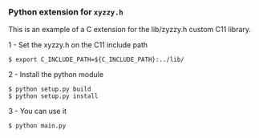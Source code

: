 ### Python extension for `xyzzy.h`


This is an example of a C extension for the lib/zyzzy.h custom C11 library.


1 - Set the xyzzy.h on the C11 include path

    
    $ export C_INCLUDE_PATH=${C_INCLUDE_PATH}:../lib/


2 - Install the python module

    
    $ python setup.py build
    $ python setup.py install


3 - You can use it 

    
    $ python main.py
